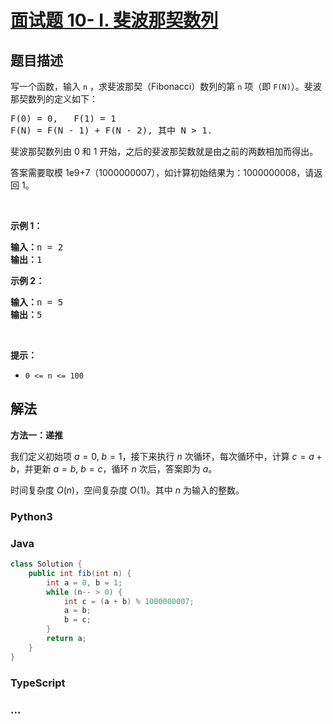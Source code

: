 # [面试题 10- I. 斐波那契数列](https://leetcode.cn/problems/fei-bo-na-qi-shu-lie-lcof/)

## 题目描述

<p>写一个函数，输入 <code>n</code> ，求斐波那契（Fibonacci）数列的第 <code>n</code> 项（即 <code>F(N)</code>）。斐波那契数列的定义如下：</p>

<pre>
F(0) = 0,   F(1) = 1
F(N) = F(N - 1) + F(N - 2), 其中 N > 1.</pre>

<p>斐波那契数列由 0 和 1 开始，之后的斐波那契数就是由之前的两数相加而得出。</p>

<p>答案需要取模 1e9+7（1000000007），如计算初始结果为：1000000008，请返回 1。</p>

<p> </p>

<p><strong>示例 1：</strong></p>

<pre>
<strong>输入：</strong>n = 2
<strong>输出：</strong>1
</pre>

<p><strong>示例 2：</strong></p>

<pre>
<strong>输入：</strong>n = 5
<strong>输出：</strong>5
</pre>

<p> </p>

<p><strong>提示：</strong></p>

<ul>
	<li><code>0 <= n <= 100</code></li>
</ul>

## 解法

**方法一：递推**

我们定义初始项 $a=0$, $b=1$，接下来执行 $n$ 次循环，每次循环中，计算 $c=a+b$，并更新 $a=b$, $b=c$，循环 $n$ 次后，答案即为 $a$。

时间复杂度 $O(n)$，空间复杂度 $O(1)$。其中 $n$ 为输入的整数。

<!-- tabs:start -->

### **Python3**



### **Java**

```java
class Solution {
    public int fib(int n) {
        int a = 0, b = 1;
        while (n-- > 0) {
            int c = (a + b) % 1000000007;
            a = b;
            b = c;
        }
        return a;
    }
}
```













### **TypeScript**











### **...**

```

```



